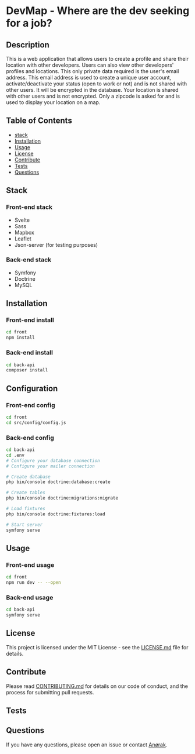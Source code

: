 # DevMap - Where are the dev seeking for a job?

## Description

This is a web application that allows users to create a profile and share their location with other developers. Users can also view other
developers' profiles and locations. This only private data required is the user's email address. This email address is used to create a
unique user account, activate/deactivate your status (open to work or not) and is not shared with other users. It will be encrypted in the
database. Your location is shared with other users and is not encrypted. Only a zipcode is asked for and is used to display your location on
a map.

## Table of Contents

-   [stack](#stack)
-   [Installation](#installation)
-   [Usage](#usage)
-   [License](#license)
-   [Contribute](#contribute)
-   [Tests](#tests)
-   [Questions](#questions)

## Stack

### Front-end stack

-   Svelte
-   Sass
-   Mapbox
-   Leaflet
-   Json-server (for testing purposes)

### Back-end stack

-   Symfony
-   Doctrine
-   MySQL

## Installation

### Front-end install

```bash
cd front
npm install
```

### Back-end install

```bash
cd back-api
composer install
```

## Configuration

### Front-end config

```bash
cd front
cd src/config/config.js
```

### Back-end config

```bash
cd back-api
cd .env
# Configure your database connection
# Configure your mailer connection
```

```bash
# Create database
php bin/console doctrine:database:create

# Create tables
php bin/console doctrine:migrations:migrate

# Load fixtures
php bin/console doctrine:fixtures:load

# Start server
symfony serve
```

## Usage

### Front-end usage

```bash
cd front
npm run dev -- --open
```

### Back-end usage

```bash
cd back-api
symfony serve
```

## License

This project is licensed under the MIT License - see the [LICENSE.md](LICENSE.md) file for details.

## Contribute

Please read [CONTRIBUTING.md](CONTRIBUTING.md) for details on our code of conduct, and the process for submitting pull requests.

## Tests

## Questions

If you have any questions, please open an issue or contact [Anørak](https://discord.gg/JMWQyspS).
